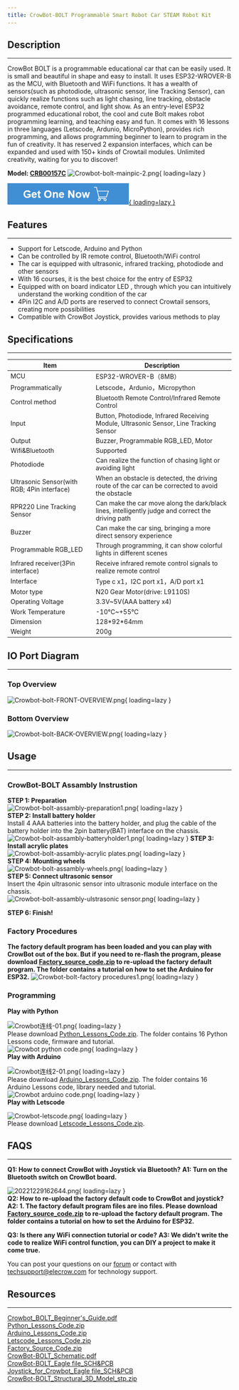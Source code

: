 ```yaml
---
title: CrowBot-BOLT Programmable Smart Robot Car STEAM Robot Kit
---
```


## Description
-----------

CrowBot BOLT is a programmable educational car that can be easily used. It is small and beautiful in shape and easy to install. It uses ESP32-WROVER-B as the MCU, with Bluetooth and WiFi functions. It has a wealth of sensors(such as photodiode, ultrasonic sensor, line Tracking Sensor), can quickly realize functions such as light chasing, line tracking, obstacle avoidance, remote control, and light show. 
As an entry-level ESP32 programmed educational robot, the cool and cute Bolt makes robot programming learning, and teaching easy and fun. It comes with 16 lessons in three languages (Letscode, Ardunio, MicroPython), provides rich programming, and allows programming beginner to learn to program in the fun of creativity. It has reserved 2 expansion interfaces, which can be expanded and used with 150+ kinds of Crowtail modules. Unlimited creativity, waiting for you to discover!

**Model: [CRB00157C](https://www.elecrow.com/crowbot-bolt-programmable-smart-robot-car-steam-robot-kit.html)**
![Crowbot-bolt-mainpic-2.png](https://wiki.elecrow.com/images/thumb/1/16/Crowbot-bolt-mainpic-2.png/650px-Crowbot-bolt-mainpic-2.png){ loading=lazy }

[![Alt text](../../assets/images/Get_one_now.png){ loading=lazy }](https://www.elecrow.com/crowbot-bolt-programmable-smart-robot-car-steam-robot-kit.html?wiki "Title text")  

## Features
--------

- Support for Letscode, Arduino and Python
- Can be controlled by IR remote control, Bluetooth/WiFi control
- The car is equipped with ultrasonic, infrared tracking, photodiode and other sensors
- With 16 courses, it is the best choice for the entry of ESP32
- Equipped with on board indicator LED , through which you can intuitively understand the working condition of the car
- 4Pin I2C and A/D ports are reserved to connect Crowtail sensors, creating more possibilities
- Compatible with CrowBot Joystick, provides various methods to play

## Specifications
--------------

| **Item** | **Description** |
|---|---|
| MCU | ESP32-WROVER-B（8MB） |
| Programmatically | Letscode，Ardunio，Micropython |
| Control method | Bluetooth Remote Control/Infrared Remote Control |
| Input | Button, Photodiode, Infrared Receiving Module, Ultrasonic Sensor, Line Tracking Sensor |
| Output | Buzzer, Programmable RGB\_LED, Motor |
| Wifi&amp;Bluetooth | Supported |
| Photodiode | Can realize the function of chasing light or avoiding light |
| Ultrasonic Sensor(with RGB; 4Pin interface) | When an obstacle is detected, the driving route of the car can be corrected to avoid the obstacle |
| RPR220 Line Tracking Sensor | Can make the car move along the dark/black lines, intelligently judge and correct the driving path |
| Buzzer | Can make the car sing, bringing a more direct sensory experience |
| Programmable RGB\_LED | Through programming, it can show colorful lights in different scenes |
| Infrared receiver(3Pin interface) | Receive infrared remote control signals to realize remote control |
| Interface | Type c x1，I2C port x1，A/D port x1 |
| Motor type | N20 Gear Motor(drive: L9110S) |
| Operating Voltage | 3.3V~5V(AAA battery x4) |
| Work Temperature | -10℃~+55℃ |
| Dimension | 128\*92\*64mm |
| Weight | 200g |

## IO Port Diagram
---------------

### Top Overview

![Crowbot-bolt-FRONT-OVERVIEW.png](https://wiki.elecrow.com/images/6/67/Crowbot-bolt-FRONT-OVERVIEW.png){ loading=lazy }

### Bottom Overview

![Crowbot-bolt-BACK-OVERVIEW.png](https://wiki.elecrow.com/images/3/36/Crowbot-bolt-BACK-OVERVIEW.png){ loading=lazy }

## Usage
-----

### **CrowBot-BOLT Assambly Instrustion**

**STEP 1: Preparation**  
![Crowbot-bolt-assambly-preparation1.png](https://wiki.elecrow.com/images/thumb/b/ba/Crowbot-bolt-assambly-preparation1.png/700px-Crowbot-bolt-assambly-preparation1.png){ loading=lazy }  
**STEP 2: Install battery holder**  
Install 4 AAA batteries into the battery holder, and plug the cable of the battery holder into the 2pin battery(BAT) interface on the chassis.
![Crowbot-bolt-assambly-batteryholder1.png](https://wiki.elecrow.com/images/5/5a/Crowbot-bolt-assambly-batteryholder1.png){ loading=lazy }   **STEP 3: Install acrylic plates**   
![Crowbot-bolt-assambly-acrylic plates.png](https://wiki.elecrow.com/images/thumb/7/7d/Crowbot-bolt-assambly-acrylic_plates.png/800px-Crowbot-bolt-assambly-acrylic_plates.png){ loading=lazy }  
**STEP 4: Mounting wheels**  
![Crowbot-bolt-assambly-wheels.png](https://wiki.elecrow.com/images/thumb/6/61/Crowbot-bolt-assambly-wheels.png/800px-Crowbot-bolt-assambly-wheels.png){ loading=lazy }  
**STEP 5: Connect ultrasonic sensor**  
Insert the 4pin ultrasonic sensor into ultrasonic module interface on the chassis.   
![Crowbot-bolt-assambly-ulstrasonic sensor.png](https://wiki.elecrow.com/images/thumb/4/46/Crowbot-bolt-assambly-ulstrasonic_sensor.png/800px-Crowbot-bolt-assambly-ulstrasonic_sensor.png){ loading=lazy }

**STEP 6: Finish!**  
### **Factory Procedures**

**The factory default program has been loaded and you can play with CrowBot out of the box. But if you need to re-flash the program, please download [Factory\_source\_code.zip](https://www.elecrow.com/download/Crowbot/Factory_source_code.zip) to re-upload the factory default program. The folder contains a tutorial on how to set the Arduino for ESP32.**
![Crowbot-bolt-factory procedures1.png](https://wiki.elecrow.com/images/9/9c/Crowbot-bolt-factory_procedures1.png){ loading=lazy }  
### **Programming**

**Play with Python**

![Crowbot连线-01.png](https://wiki.elecrow.com/images/thumb/0/08/Crowbot%E8%BF%9E%E7%BA%BF-01.png/850px-Crowbot%E8%BF%9E%E7%BA%BF-01.png){ loading=lazy }  
Please download [Python\_Lessons\_Code.zip](../../files/Python-code-zip.md). The folder contains 16 Python Lessons code, firmware and tutorial.  
![Crowbot python code.png](https://wiki.elecrow.com/images/6/6b/Crowbot_python_code.png){ loading=lazy }  
**Play with Arduino**

![Crowbot连线2-01.png](https://wiki.elecrow.com/images/thumb/5/5e/Crowbot%E8%BF%9E%E7%BA%BF2-01.png/850px-Crowbot%E8%BF%9E%E7%BA%BF2-01.png){ loading=lazy }  
Please download [Arduino\_Lessons\_Code.zip](../../files/Arduino-code-zip.md). The folder contains 16 Arduino Lessons code, library needed and tutorial.  
![Crowbot arduino code.png](https://wiki.elecrow.com/images/1/12/Crowbot_arduino_code.png){ loading=lazy }  
**Play with Letscode**

![Crowbot-letscode.png](https://wiki.elecrow.com/images/thumb/7/7c/Crowbot-letscode.png/900px-Crowbot-letscode.png){ loading=lazy }  
Please download [Letscode\_Lessons\_Code.zip](../../files/Letscode-code-zip.md).  
## FAQS
----

**Q1: How to connect CrowBot with Joystick via Bluetooth?**
**A1: Turn on the Bluetooth switch on CrowBot board.**

![20221229162644.png](https://wiki.elecrow.com/images/f/f7/20221229162644.png){ loading=lazy }  
**Q2: How to re-upload the factory default code to CrowBot and joystick?**  
**A2: 1. The factory default program files are ino files. Please download [Factory\_source\_code.zip](https://www.elecrow.com/download/Crowbot/Factory_source_code.zip) to re-upload the factory default program. The folder contains a tutorial on how to set the Arduino for ESP32.**


**Q3: Is there any WiFi connection tutorial or code?**
**A3: We didn't write the code to realize WiFi control function, you can DIY a project to make it come true.**

You can post your questions on our [forum](https://forum.elecrow.com/) or contact with techsupport@elecrow.com for technology support.

## Resources
---------

[Crowbot\_BOLT\_Beginner's\_Guide.pdf](https://www.elecrow.com/download/Crowbot/Crowbot_BOLT_Beginner%E2%80%99s_Guide.pdf)  
[Python\_Lessons\_Code.zip](../../files/Python-code-zip.md)  
[Arduino\_Lessons\_Code.zip](../../files/Arduino-code-zip.md)  
[Letscode\_Lessons\_Code.zip](../../files/Letscode-code-zip.md)  
[Factory\_Source\_Code.zip](../../files/Factory-source-code-zip.md)  
[CrowBot-BOLT\_Schematic.pdf](../../files/CrowBot-BOLT-Schematic-pdf-pdf.md)  
[CrowBot-BOLT\_Eagle file\_SCH&amp;PCB](../../files/CrowBot-V1.4-20220909-zip.md)  
[Joystick\_for\_Crowbot\_Eagle file\_SCH&amp;PCB](../../files/Joystick-for-Crowbot-V1.1-20220913-zip.md)  
[CrowBot-BOLT\_Structural\_3D\_Model\_stp.zip](../../files/CrowBot-BOLT-Structural-3D-Model-STPfile-zip.md)  